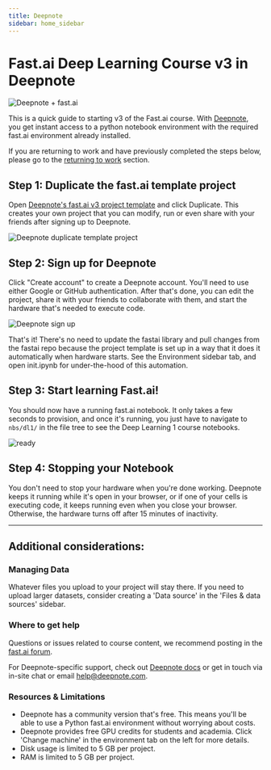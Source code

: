 ```yaml
---
title: Deepnote
sidebar: home_sidebar
---
```


# Fast.ai Deep Learning Course v3 in Deepnote

<img alt="Deepnote + fast.ai" src="/images/deepnote/deepnote_fastai.png" class="screenshot">

This is a quick guide to starting v3 of the Fast.ai course. With [Deepnote](https://deepnote.com/), you get instant access to a python notebook environment with the required fast.ai environment already installed.

If you are returning to work and have previously completed the steps below, please go to the [returning to work](/update_deepnote.html) section.

## Step 1: Duplicate the fast.ai template project

Open [Deepnote's fast.ai v3 project template](https://beta.deepnote.com/project/0fd972c2-a0fe-4ab4-b9a4-730f50f68856) and click Duplicate. This creates your own project that you can modify, run or even share with your friends after signing up to Deepnote.

<img alt="Deepnote duplicate template project" src="/images/deepnote/deepnote_duplicate.png" class="screenshot">

## Step 2: Sign up for Deepnote

Click "Create account" to create a Deepnote account. You'll need to use either Google or GitHub authentication. After that's done, you can edit the project, share it with your friends to collaborate with them, and start the hardware that's needed to execute code.

<img alt="Deepnote sign up" src="/images/deepnote/deepnote_signup.png" class="screenshot">

That's it! There's no need to update the fastai library and pull changes from the fastai repo because the project template is set up in a way that it does it automatically when hardware starts. See the Environment sidebar tab, and open init.ipynb for under-the-hood of this automation.

## Step 3: Start learning Fast.ai!

You should now have a running fast.ai notebook. It only takes a few seconds to provision, and once it's running, you just have to navigate to `nbs/dl1/` in the file tree to see the Deep Learning 1 course notebooks.

<img alt="ready" src="/images/deepnote/deepnote_nbs.png" class="screenshot">

## Step 4: Stopping your Notebook

You don't need to stop your hardware when you're done working. Deepnote keeps it running while it's open in your browser, or if one of your cells is executing code, it keeps running even when you close your browser. Otherwise, the hardware turns off after 15 minutes of inactivity.

---

## Additional considerations:

### Managing Data

Whatever files you upload to your project will stay there. If you need to upload larger datasets, consider creating a 'Data source' in the 'Files & data sources' sidebar.

### Where to get help

Questions or issues related to course content, we recommend posting in the [fast.ai forum](http://forums.fast.ai/).

For Deepnote-specific support, check out [Deepnote docs](https://docs.deepnote.com) or get in touch via in-site chat or email [help@deepnote.com](mailto:help@deepnote.com).

### Resources & Limitations

- Deepnote has a community version that's free. This means you'll be able to use a Python fast.ai environment without worrying about costs.
- Deepnote provides free GPU credits for students and academia. Click 'Change machine' in the environment tab on the left for more details.
- Disk usage is limited to 5 GB per project.
- RAM is limited to 5 GB per project.
